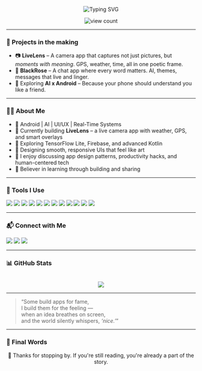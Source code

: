 <p align="center">
  <img src="https://readme-typing-svg.demolab.com?font=Fira+Code&pause=1000&color=D2042D&center=true&width=600&lines=Hey+there%2C+I'm+Nevil+Nandasana+%F0%9F%91%8B;Curious+Mind+%7C+Code+Artist+%7C+Builder;Learning+while+Building...;Bringing+dreams+to+screen+one+pixel+at+a+time!" alt="Typing SVG" />
</p>

<p align="center">
  <img src="https://komarev.com/ghpvc/?username=Mr-NN-2k3&label=Profile%20Views&color=orange&style=flat-square" alt="view count"/>
</p>

---
### 🔭 Projects in the making

- 📷 **LiveLens** – A camera app that captures not just pictures, but *moments with meaning*. GPS, weather, time, all in one poetic frame.  
- 💬 **BlackRose** – A chat app where every word matters. AI, themes, messages that live and linger.  
- 🧠 Exploring **AI x Android** – Because your phone should understand you like a friend.
---

### 👨‍💻 About Me

- 🚀 Android | AI | UI/UX | Real-Time Systems  
- 🎯 Currently building **LiveLens** – a live camera app with weather, GPS, and smart overlays  
- 🌱 Exploring TensorFlow Lite, Firebase, and advanced Kotlin  
- 🎨 Designing smooth, responsive UIs that feel like art  
- 💬 I enjoy discussing app design patterns, productivity hacks, and human-centered tech  
- 🧠 Believer in learning through building and sharing  

---

### 🔧 Tools I Use

<p>
<img src="https://img.shields.io/badge/Kotlin-7F52FF?style=for-the-badge&logo=kotlin&logoColor=white"/>
<img src="https://img.shields.io/badge/Android-3DDC84?style=for-the-badge&logo=android&logoColor=white"/>
<img src="https://img.shields.io/badge/Firebase-FFCA28?style=for-the-badge&logo=firebase&logoColor=black"/>
<img src="https://img.shields.io/badge/TensorFlow%20Lite-FF6F00?style=for-the-badge&logo=tensorflow&logoColor=white"/>
<img src="https://img.shields.io/badge/Git-F05032?style=for-the-badge&logo=git&logoColor=white"/>
<img src="https://img.shields.io/badge/Python-3776AB?style=for-the-badge&logo=python&logoColor=white"/>
<img src="https://img.shields.io/badge/Java-007396?style=for-the-badge&logo=java&logoColor=white"/>
<img src="https://img.shields.io/badge/HTML5-E34F26?style=for-the-badge&logo=html5&logoColor=white"/>
<img src="https://img.shields.io/badge/CSS3-1572B6?style=for-the-badge&logo=css3&logoColor=white"/>
<img src="https://img.shields.io/badge/JavaScript-F7DF1E?style=for-the-badge&logo=javascript&logoColor=black"/>
<img src="https://img.shields.io/badge/.NET-512BD4?style=for-the-badge&logo=dotnet&logoColor=white"/>
<img src="https://img.shields.io/badge/C%23-239120?style=for-the-badge&logo=csharp&logoColor=white"/>
</p>

---

### 📬 Connect with Me

<p>
  <a href="[https://www.linkedin.com/in/nevil_nandasana](https://www.linkedin.com/in/nevil-n-80b086317?utm_source=share&utm_campaign=share_via&utm_content=profile&utm_medium=android_app)" target="_blank"><img src="https://img.shields.io/badge/LinkedIn-0077B5?style=for-the-badge&logo=linkedin&logoColor=white"/></a>
  <a href="[https://instagram.com/nevil_nandasana](https://www.instagram.com/nevil_nandasana?igsh=amxpODc3ZjEyaHcw)" target="_blank"><img src="https://img.shields.io/badge/Instagram-E4405F?style=for-the-badge&logo=instagram&logoColor=white"/></a>
  <a href="[https://x.com/nevil_nandasana](https://x.com/nevil_nandasana?t=GeXzGHObmXhul5QargucYg&s=09)" target="_blank"><img src="https://img.shields.io/badge/X-000000?style=for-the-badge&logo=x&logoColor=white"/></a>
</p>

---

### 📊 GitHub Stats

<p align="center">
  <br>
  <img src="https://github-readme-stats.vercel.app/api?username=Mr-NN-2k3&show_icons=true&theme=radical&hide_border=true" />
</p>

---
> “Some build apps for fame,  
> I build them for the feeling —  
> when an idea breathes on screen,  
> and the world silently whispers, *‘nice.’*”  
---

### 🌌 Final Words

<p align="center">
  🌸 Thanks for stopping by. If you're still reading, you're already a part of the story.
</p>



